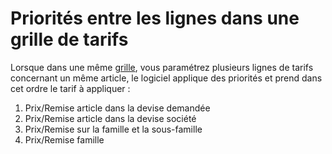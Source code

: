 # Priorités entre les lignes dans une grille de tarifs


Lorsque dans une même [grille](CreationGrilleTarifs.md), 
 vous paramétrez plusieurs lignes de tarifs concernant un même article, 
 le logiciel applique des priorités et prend dans cet ordre le tarif à 
 appliquer :


1. Prix/Remise article dans la devise 
 demandée
2. Prix/Remise article dans la devise 
 société
3. Prix/Remise sur 
 la famille et la sous-famille
4. Prix/Remise famille


